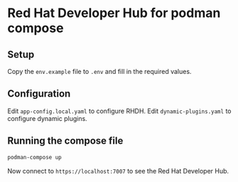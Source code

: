 # Red Hat Developer Hub for podman compose

## Setup

Copy the `env.example` file to `.env` and fill in the required values.

## Configuration

Edit `app-config.local.yaml` to configure RHDH. Edit `dynamic-plugins.yaml` to configure dynamic plugins.

## Running the compose file

```bash
podman-compose up
```

Now connect to `https://localhost:7007` to see the Red Hat Developer Hub.